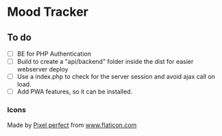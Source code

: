 # Mood Tracker

## To do

- [ ] BE for PHP Authentication
- [ ] Build to create a "api/backend" folder inside the dist for easier webserver deploy
- [ ] Use a index.php to check for the server session and avoid ajax call on load.
- [ ] Add PWA features, so it can be installed.

### Icons

Made by <a href="https://www.flaticon.com/authors/pixel-perfect" title="Pixel perfect">Pixel perfect</a> from <a href="https://www.flaticon.com/" title="Flaticon"> www.flaticon.com</a>
